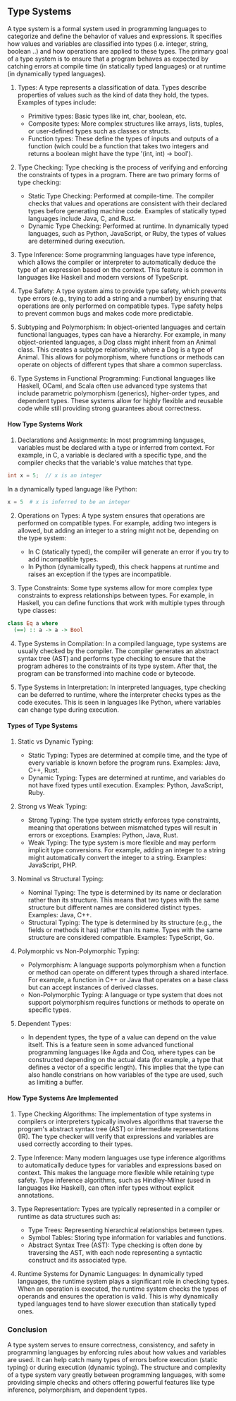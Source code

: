 
## Type Systems

A type system is a formal system used in programming languages to categorize and define
the behavior of values and expressions. It specifies how values and variables are classified
into types (i.e. integer, string, boolean ..) and how operations are applied to these types.
The primary goal of a type system is to ensure that a program behaves as expected by catching
errors at compile time (in statically typed languages) or at runtime (in dynamically typed
languages).


1. Types: A type represents a classification of data. Types describe properties of values
   such as the kind of data they hold, the types. Examples of types include:
	- Primitive types: Basic types like int, char, boolean, etc.
	- Composite types: More complex structures like arrays, lists, tuples, or user-defined
      types such as classes or structs.
	- Function types: These define the types of inputs and outputs of a function
      (wich could be a function that takes two integers and returns a boolean might have the
      type '(int, int) -> bool').

2. Type Checking: Type checking is the process of verifying and enforcing the constraints of
   types in a program. There are two primary forms of type checking:
	- Static Type Checking: Performed at compile-time. The compiler checks that values and operations
      are consistent with their declared types before generating machine code. Examples of statically
      typed languages include Java, C, and Rust.
	- Dynamic Type Checking: Performed at runtime. In dynamically typed languages, such as Python,
      JavaScript, or Ruby, the types of values are determined during execution.

3. Type Inference: Some programming languages have type inference, which allows the compiler or
   interpreter to automatically deduce the type of an expression based on the context. This feature
   is common in languages like Haskell and modern versions of TypeScript.

4. Type Safety: A type system aims to provide type safety, which prevents type errors (e.g.,
   trying to add a string and a number) by ensuring that operations are only performed on
   compatible types. Type safety helps to prevent common bugs and makes code more predictable.

5. Subtyping and Polymorphism: In object-oriented languages and certain functional languages,
   types can have a hierarchy. For example, in many object-oriented languages, a Dog class might
   inherit from an Animal class. This creates a subtype relationship, where a Dog is a type of Animal.
   This allows for polymorphism, where functions or methods can operate on objects of different
   types that share a common superclass.

6. Type Systems in Functional Programming: Functional languages like Haskell, OCaml, and Scala often
   use advanced type systems that include parametric polymorphism (generics), higher-order types,
   and dependent types. These systems allow for highly flexible and reusable code while still
   providing strong guarantees about correctness.


#### How Type Systems Work

1. Declarations and Assignments: In most programming languages, variables must be declared with a
   type or inferred from context. For example, in C, a variable is declared with a specific type,
   and the compiler checks that the variable's value matches that type.

```c
int x = 5;  // x is an integer
```

In a dynamically typed language like Python:

```python
x = 5  # x is inferred to be an integer
```

2. Operations on Types: A type system ensures that operations are performed on compatible types.
   For example, adding two integers is allowed, but adding an integer to a string might not be,
   depending on the type system:
	- In C (statically typed), the compiler will generate an error if you try to add incompatible types.
	- In Python (dynamically typed), this check happens at runtime and raises an exception if the types are incompatible.

3. Type Constraints: Some type systems allow for more complex type constraints to express relationships
   between types. For example, in Haskell, you can define functions that work with multiple types through type classes:

```haskell
class Eq a where
  (==) :: a -> a -> Bool
```

4. Type Systems in Compilation: In a compiled language, type systems are usually checked by the compiler.
   The compiler generates an abstract syntax tree (AST) and performs type checking to ensure that the
   program adheres to the constraints of its type system. After that, the program can be transformed
   into machine code or bytecode.

5. Type Systems in Interpretation: In interpreted languages, type checking can be deferred to runtime,
   where the interpreter checks types as the code executes. This is seen in languages like Python,
   where variables can change type during execution.


#### Types of Type Systems

1. Static vs Dynamic Typing:
	- Static Typing: Types are determined at compile time, and the type of every variable is known before
      the program runs. Examples: Java, C++, Rust.
	- Dynamic Typing: Types are determined at runtime, and variables do not have fixed types until execution.
      Examples: Python, JavaScript, Ruby.

2. Strong vs Weak Typing:
	- Strong Typing: The type system strictly enforces type constraints, meaning that operations between
      mismatched types will result in errors or exceptions. Examples: Python, Java, Rust.
	- Weak Typing: The type system is more flexible and may perform implicit type conversions. For example,
      adding an integer to a string might automatically convert the integer to a string. Examples: JavaScript, PHP.

3. Nominal vs Structural Typing:
	- Nominal Typing: The type is determined by its name or declaration rather than its structure. This means
      that two types with the same structure but different names are considered distinct types. Examples: Java, C++.
	- Structural Typing: The type is determined by its structure (e.g., the fields or methods it has) rather
      than its name. Types with the same structure are considered compatible. Examples: TypeScript, Go.

4. Polymorphic vs Non-Polymorphic Typing:
	- Polymorphism: A language supports polymorphism when a function or method can operate on different types
      through a shared interface. For example, a function in C++ or Java that operates on a base class but can
      accept instances of derived classes.
	- Non-Polymorphic Typing: A language or type system that does not support polymorphism requires functions
      or methods to operate on specific types.

5. Dependent Types:
	- In dependent types, the type of a value can depend on the value itself. This is a feature seen in some
      advanced functional programming languages like Agda and Coq, where types can be constructed depending
      on the actual data (for example, a type that defines a vector of a specific length). This implies that
      the type can also handle constrians on how variables of the type are used, such as limiting a buffer.


#### How Type Systems Are Implemented

1. Type Checking Algorithms: The implementation of type systems in compilers or interpreters typically involves
   algorithms that traverse the program's abstract syntax tree (AST) or intermediate representations (IR).
   The type checker will verify that expressions and variables are used correctly according to their types.

2. Type Inference: Many modern languages use type inference algorithms to automatically deduce types for variables
   and expressions based on context. This makes the language more flexible while retaining type safety. Type
   inference algorithms, such as Hindley-Milner (used in languages like Haskell), can often infer types without
   explicit annotations.

3. Type Representation: Types are typically represented in a compiler or runtime as data structures such as:
	- Type Trees: Representing hierarchical relationships between types.
	- Symbol Tables: Storing type information for variables and functions.
	- Abstract Syntax Tree (AST): Type checking is often done by traversing the AST, with each node representing
      a syntactic construct and its associated type.

4. Runtime Systems for Dynamic Languages: In dynamically typed languages, the runtime system plays a significant
   role in checking types. When an operation is executed, the runtime system checks the types of operands and
   ensures the operation is valid. This is why dynamically typed languages tend to have slower execution than
   statically typed ones.


### Conclusion

A type system serves to ensure correctness, consistency, and safety in programming languages by enforcing rules
about how values and variables are used. It can help catch many types of errors before execution (static typing)
or during execution (dynamic typing). The structure and complexity of a type system vary greatly between programming
languages, with some providing simple checks and others offering powerful features like type inference, polymorphism,
and dependent types.
